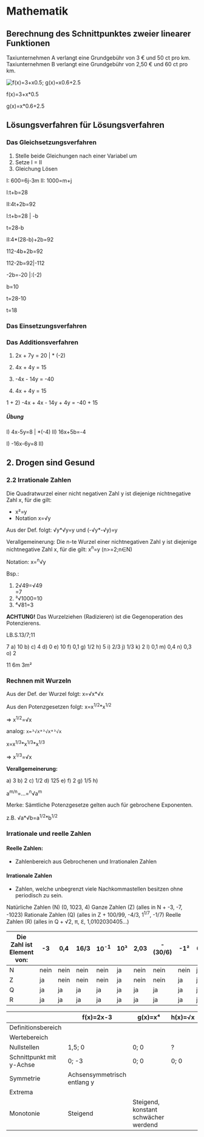 # Mathematik
## Berechnung des Schnittpunktes zweier linearer Funktionen

Taxiunternehmen A verlangt eine Grundgebühr von 3 € und 50 ct pro km.
Taxiunternehmen B verlangt eine Grundgebühr von 2,50 € und 60 ct pro km.

![f(x)=3+x*0.5; g(x)=x*0.6+2.5](file:///home/raphael/Documents/School/Schuljahr_22-23/Mathematik/graph1.png)

f(x)=3+x*0.5

g(x)=x*0.6+2.5

## Lösungsverfahren für Lösungsverfahren
### Das Gleichsetzungsverfahren

1. Stelle beide Gleichungen nach einer Variabel um
2. Setze I = II
3. Gleichung Lösen

I: 600=6j-3m
II: 1000=m+j



I:t+b=28

II:4t+2b=92

I:t+b=28 | -b

  t=28-b

II:4*(28-b)+2b=92

  112-4b+2b=92

  112-2b=92|-112

  -2b=-20  |:(-2)

  b=10

  t=28-10

  t=18

### Das Einsetzungsverfahren



### Das Additionsverfahren

1. 2x + 7y = 20 | * (-2)
2. 4x + 4y = 15


1. -4x - 14y = -40
2. 4x + 4y = 15


1 + 2) -4x + 4x - 14y + 4y = -40 + 15


##### Übung

I) 4x-5y=8 | *(-4)
II) 16x+5b=-4

I) -16x-6y=8
II) 

## 2. Drogen sind Gesund

### 2.2 Irrationale Zahlen

Die Quadratwurzel einer nicht negativen Zahl y ist diejenige nichtnegative Zahl x, für die gilt:
- x²=y
- Notation x=√y

Aus der Def. folgt: √y*√y=y und (-√y*-√y)=y

Verallgemeinerung:
Die n-te Wurzel einer nichtnegativen Zahl y ist diejenige nichtnegative Zahl x, für die gilt: x<sup>n</sup>=y (n>=2;n∈N)

Notation: x=<sup>n</sup>√y

Bsp.:
1. 2√49=√49 \
=7
2. ³√1000=10
3. ⁴√81=3

**ACHTUNG!** Das Wurzelziehen (Radizieren) ist die Gegenoperation des Potenzierens.

LB.S.13/7;11

7
a) 10
b) 
c) 4
d) 0
e) 10
f) 0,1
g) 1/2
h) 5
i) 2/3
j) 1/3
k) 2
l) 0,1
m) 0,4
n) 0,3
o) 2

11
 6m
 3m²

### Rechnen mit Wurzeln

Aus der Def. der Wurzel folgt:
x=√x*√x

Aus den Potenzgesetzen folgt: 
x=x<sup>1/2</sup>*x<sup>1/2</sup>

=> x<sup>1/2</sup>=√x

analog:
`x=³√x*³√x*³√x`

x=x<sup>1/3</sup>*x<sup>1/3</sup>*x<sup>1/3</sup>

=> x<sup>1/3</sup>=√x

**Verallgemeinerung:**

a) 3
b) 2
c) 1/2
d) 125
e) 
f) 2
g) 1/5
h) 

a<sup>m/n</sup>=...=<sup>n</sup>√a<sup>m</sup>

Merke: Sämtliche Potenzgesetze gelten auch für gebrochene Exponenten.

z.B. √a*√b=a<sup>1/2</sup>*b<sup>1/2</sup>

### Irrationale und reelle Zahlen

#### Reelle Zahlen:
- Zahlenbereich aus Gebrochenen und Irrationalen Zahlen

#### Irrationale Zahlen
- Zahlen, welche unbegrenzt viele Nachkommastellen besitzen ohne periodisch zu sein.

Natürliche Zahlen (N) (0, 1023, 4)
Ganze Zahlen (Z) (alles in N + -3, -7, -1023)
Rationale Zahlen (Q) (alles in Z + 100/99, -4/3, 1<sup>1/7</sup>, -1/7)
Reelle Zahlen (R) (alles in Q + √2, π, ℇ, 1,0102030405...)

| Die Zahl ist Element von: | -3   | 0,4  | 16/3 | 10<sup>-1</sup> | 10³ | 2,03 | -(30/6) | -1²  | 0   | 0,123456... |
|---------------------------|------|------|------|-----------------|-----|------|---------|------|-----|-------------|
| N                         | nein | nein | nein | nein            | ja  | nein | nein    | nein | ja  | nein        |
| Z                         | ja   | nein | nein | nein            | ja  | nein | nein    | ja   | ja  | nein        |
| Q                         | ja   | ja   | ja   | ja              | ja  | ja   | ja      | ja   | ja  | nein        |
| R                         | ja   | ja   | ja   | ja              | ja  | ja   | ja      | ja   | ja  | ja          |

|                          | f(x)=2x-3                   | g(x)=x⁴                              | h(x)=√x |
|--------------------------|-----------------------------|--------------------------------------|---------|
| Definitionsbereich       |                             |                                      |         |
| Wertebereich             |                             |                                      |         |
| Nullstellen              | 1,5; 0                      | 0; 0                                 | ?       |
| Schnittpunkt mit y-Achse | 0; -3                       | 0; 0                                 | 0; 0    |
| Symmetrie                | Achsensymmetrisch entlang y |                                      |         |
| Extrema                  |                             |                                      |         |
| Monotonie                | Steigend                    | Steigend, konstant schwächer werdend |         |

